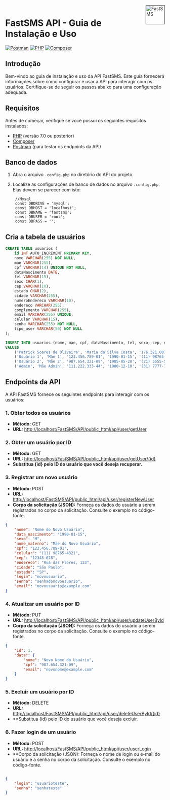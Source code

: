 <a href="">
    <img src="./src/assets/img/Logo.png" alt="FastSMS" title="FastSMS" align="right" height="60" />
</a>

# FastSMS API - Guia de Instalação e Uso

[![Postman](https://img.shields.io/badge/Postman-Test%20Endpoints-orange.svg)](https://www.postman.com/)
[![PHP](https://img.shields.io/badge/PHP-7.0%20or%20later-blue.svg)](https://www.php.net/)
[![Composer](https://img.shields.io/badge/Composer-Dependency%20Manager-purple.svg)](https://getcomposer.org/)

## Introdução

Bem-vindo ao guia de instalação e uso da API FastSMS. Este guia fornecerá informações sobre como configurar e usar a API para interagir com os usuários. Certifique-se de seguir os passos abaixo para uma configuração adequada.

## Requisitos

Antes de começar, verifique se você possui os seguintes requisitos instalados:

- [PHP](https://www.php.net/) (versão 7.0 ou posterior)
- [Composer](https://getcomposer.org/)
- [Postman](https://www.postman.com/) (para testar os endpoints da API)


## Banco de dados

1. Abra o arquivo `.config.php` no diretório do API do projeto.

2. Localize as configurações de banco de dados no arquivo `.config.php`. Elas devem se parecer com isto:

   ```plaintext
    //Mysql
    const DBDRIVE = 'mysql';
    const DBHOST = 'localhost';
    const DBNAME = 'fastsms';
    const DBUSER = 'root';
    const DBPASS = '';

## Cria a tabela de usuários
```sql
CREATE TABLE usuarios (
    id INT AUTO_INCREMENT PRIMARY KEY,
    nome VARCHAR(255) NOT NULL,
    mae VARCHAR(255),
    cpf VARCHAR(14) UNIQUE NOT NULL,
    dataNascimento DATE,
    tel VARCHAR(15),
    sexo CHAR(1),
    cep VARCHAR(10),
    estado CHAR(2),
    cidade VARCHAR(255),
    numeroEndereco VARCHAR(10),
    endereco VARCHAR(255),
    complemento VARCHAR(255),
    email VARCHAR(255) UNIQUE,
    celular VARCHAR(15),
    senha VARCHAR(255) NOT NULL,
    tipo_user VARCHAR(50) NOT NULL
);

INSERT INTO usuarios (nome, mae, cpf, dataNascimento, tel, sexo, cep, estado, cidade, numeroEndereco, endereco, complemento, email, celular, senha, tipo_user)
VALUES
    ('Patrick Soares de Oliveira', 'Maria da Silva Costa', '176.321.007-33', '2003-03-07', '(21) 9996-0260', 'Masculino', '23092-060', 'RJ', 'Rio de Janeiro', '09', 'BR-RJ\nTelecall Bloco 01 5 ANDAR', 'TEste', 'xuzonemo@mailinator.com', '(21) 99602-6088', '22Demaio@', 'usuário'),
    ('Usuário 1', 'Mãe 1', '123.456.789-01', '1990-01-15', '(11) 98765-4321', 'M', '12345-678', 'SP', 'São Paulo', '123', 'Rua das Flores, 123', 'Apto 101', 'usuario1@example.com', '(11) 98765-4321', 'senha123', 'usuário'),
    ('Usuário 2', 'Mãe 2', '987.654.321-09', '1985-05-20', '(21) 5555-5555', 'F', '54321-876', 'RJ', 'Rio de Janeiro', '456', 'Avenida Principal, 456', '', 'usuario2@example.com', '(21) 5555-5555', 'senha456', 'usuário'),
    ('Admin', 'Mãe Admin', '111.222.333-44', '1980-12-10', '(31) 7777-7777', 'M', '12345-678', 'MG', 'Belo Horizonte', '789', 'Rua Central, 789', 'Bloco B', 'admin@example.com', '(31) 7777-7777', 'senhaAdmin', 'admin');

```



## Endpoints da API

A API FastSMS fornece os seguintes endpoints para interagir com os usuários:

### 1. Obter todos os usuários

- **Método:** GET
- **URL:** [http://localhost/FastSMS/API/public_html/api/user/getUser](http://localhost/FastSMS/API/public_html/api/user/getUser)

### 2. Obter um usuário por ID

- **Método:** GET
- **URL:** [http://localhost/FastSMS/API/public_html/api/user/getUser/{id}](http://localhost/FastSMS/API/public_html/api/user/getUser/{id})
- **Substitua {id} pelo ID do usuário que você deseja recuperar.**

### 3. Registrar um novo usuário

- **Método:** POST
- **URL:** [http://localhost/FastSMS/API/public_html/api/user/registerNewUser](http://localhost/FastSMS/API/public_html/api/user/registerNewUser)
- **Corpo da solicitação (JSON):** Forneça os dados do usuário a serem registrados no corpo da solicitação. Consulte o exemplo no código-fonte.

```json
{
    "nome": "Nome do Novo Usuário",
    "data_nascimento": "1990-01-15",
    "sexo": "M",
    "nome_materno": "Mãe do Novo Usuário",
    "cpf": "123.456.789-01",
    "celular": "(11) 98765-4321",
    "cep": "12345-678",
    "endereco": "Rua das Flores, 123",
    "cidade": "São Paulo",
    "estado": "SP",
    "login": "novousuario",
    "senha": "senhadonovousuario",
    "email": "novousuario@example.com"
}
```

### 4. Atualizar um usuário por ID

- **Método:** PUT
- **URL:** [http://localhost/FastSMS/API/public_html/api/user/updateUserById](http://localhost/FastSMS/API/public_html/api/user/updateUserById)
- **Corpo da solicitação (JSON):** Forneça os dados do usuário a serem registrados no corpo da solicitação. Consulte o exemplo no código-fonte.

````json
{
    "id": 1,
    "data": {
        "nome": "Novo Nome do Usuário",
        "cpf": "987.654.321-09",
        "email": "novonome@example.com"
    }
}
````

### 5. Excluir um usuário por ID

- **Método:** DELETE
- **URL:** [http://localhost/FastSMS/API/public_html/api/user/deleteUserById/{id}](http://localhost/FastSMS/API/public_html/api/user/deleteUserById/{id})
- **Substitua {id} pelo ID do usuário que você deseja excluir.

### 6. Fazer login de um usuário

- **Método:** POST
- **URL:** [http://localhost/FastSMS/API/public_html/api/user/userLogin](http://localhost/FastSMS/API/public_html/api/user/userLogin)
- **Corpo da solicitação (JSON): Forneça o nome de login ou e-mail do usuário e a senha no corpo da solicitação. Consulte o exemplo no código-fonte.

```json

{
    "login": "usuarioteste",
    "senha": "senhateste"
}

```

